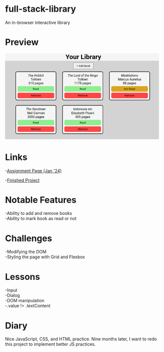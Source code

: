# full-stack-library
An in-browser interactive library

# Preview

<div align="center">
    <img src="./project-preview.png">
</div>

# Links

-[Assignment Page (Jan '24)](https://www.theodinproject.com/lessons/node-path-javascript-library)

-[Finished Project](https://erreurdesyntaxe.github.io/full-stack-library)

# Notable Features

-Ability to add and remove books  
-Ability to mark book as read or not  

# Challenges

-Modifying the DOM  
-Styling the page with Grid and Flexbox  

# Lessons

-Input  
-Dialog  
-DOM manipulation  
-.value != .textContent

# Diary

Nice JavaScript, CSS, and HTML practice. 
Nine months later, I want to redo this project to implement better JS practices.